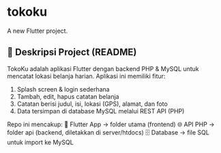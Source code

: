 # tokoku

A new Flutter project.

## 📌 Deskripsi Project (README)

TokoKu adalah aplikasi Flutter dengan backend PHP & MySQL untuk mencatat lokasi belanja harian.
Aplikasi ini memiliki fitur:

1. Splash screen & login sederhana
2. Tambah, edit, hapus catatan belanja
3. Catatan berisi judul, isi, lokasi (GPS), alamat, dan foto
4. Data tersimpan di database MySQL melalui REST API (PHP)

Repo ini mencakup:
📱 Flutter App → folder utama (frontend)
🌐 API PHP → folder api (backend, diletakkan di server/htdocs)
🗄️ Database → file SQL untuk import ke MySQL
